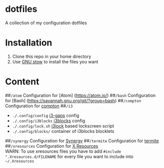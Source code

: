 # dotfiles
A collection of my configuration dotfiles
# Installation
1. Clone this repo in your home directory
2. Use [GNU stow](http://www.gnu.org/software/stow/) to install the files you want

# Content
##`/atom`
Configuration for [Atom] (https://atom.io/)
##`/bash`
Configuration for [Bash] (https://savannah.gnu.org/git/?group=bash)
##`/compton`
Configuration for [compton](https://github.com/chjj/compton)
##`/i3`
* `./.config/config` [i3-gaps](https://github.com/Airblader/i3) config
* `./.config/i3blocks` [i3blocks](https://github.com/vivien/i3blocks) config
* `./.config/lock.sh` [i3lock](https://github.com/i3/i3lock) based lockscreen script
* `./.config/blocks/` container of i3blocks blocklets

##`/synergy`
Configuration for [Synergy](http://symless.com/synergy/)
##`/termite`
Configuration for [termite](https://github.com/thestinger/termite)
##`/xresources`
Configuration for [X Resources](https://wiki.archlinux.org/index.php/X_resources)  
WARN: To use xresources files you have to add `#include ".Xresources.d/FILENAME` for every file you want to include into `~/.Xresources`
